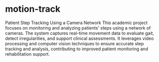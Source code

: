 # motion-track
Patient Step Tracking Using a Camera Network
This academic project focuses on monitoring and analyzing patients' steps using a network of cameras. The system captures real-time movement data to evaluate gait, detect irregularities, and support clinical assessments. It leverages video processing and computer vision techniques to ensure accurate step tracking and analysis, contributing to improved patient monitoring and rehabilitation support.
